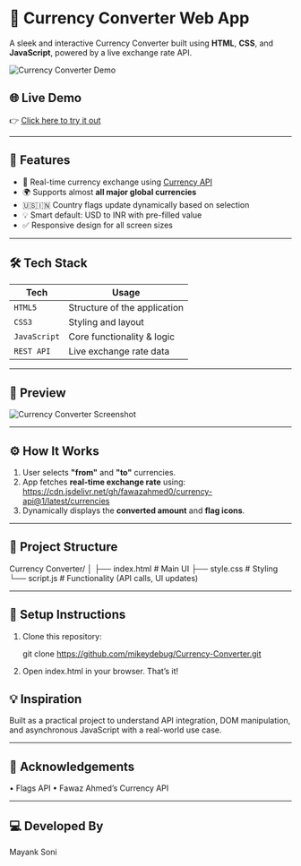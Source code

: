 # 💱 Currency Converter Web App

A sleek and interactive Currency Converter built using **HTML**, **CSS**, and **JavaScript**, powered by a live exchange rate API.

![Currency Converter Demo](https://user-images.githubusercontent.com/your-gif-or-screenshot-link.gif)

## 🌐 Live Demo
👉 [Click here to try it out](https://your-live-deployment-link.com)  


---

## 🚀 Features

- 🔄 Real-time currency exchange using [Currency API](https://github.com/fawazahmed0/currency-api)
- 🌍 Supports almost **all major global currencies**
- 🇺🇸🇮🇳 Country flags update dynamically based on selection
- 💡 Smart default: USD to INR with pre-filled value
- ✅ Responsive design for all screen sizes

---

## 🛠️ Tech Stack

| Tech         | Usage                         |
|--------------|-------------------------------|
| `HTML5`      | Structure of the application  |
| `CSS3`       | Styling and layout            |
| `JavaScript` | Core functionality & logic    |
| `REST API`   | Live exchange rate data       |

---

## 📸 Preview

![Currency Converter Screenshot](<img width="657" alt="Screenshot 2025-07-03 at 7 38 38 PM" src="https://github.com/user-attachments/assets/0c1f4254-8a0c-4a9b-a36a-4037396d5439" />)


---

## ⚙️ How It Works

1. User selects **"from"** and **"to"** currencies.
2. App fetches **real-time exchange rate** using:
 https://cdn.jsdelivr.net/gh/fawazahmed0/currency-api@1/latest/currencies
3. Dynamically displays the **converted amount** and **flag icons**.

---

## 📁 Project Structure

Currency Converter/
│
├── index.html        # Main UI
├── style.css         # Styling
└── script.js         # Functionality (API calls, UI updates)

---

## 🔧 Setup Instructions

1. Clone this repository:
   
   git clone https://github.com/mikeydebug/Currency-Converter.git
   
2.	Open index.html in your browser. That’s it!

## 💡 Inspiration

Built as a practical project to understand API integration, DOM manipulation, and asynchronous JavaScript with a real-world use case.

---
## 🙌 Acknowledgements


•	Flags API
•	Fawaz Ahmed’s Currency API


---


## 💻 Developed By

Mayank Soni





